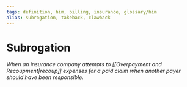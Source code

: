 ```yaml
---
tags: definition, him, billing, insurance, glossary/him
alias: subrogation, takeback, clawback
---
```

# Subrogation
*When an insurance company attempts to [[Overpayment and Recoupment|recoup]] expenses for a paid claim when another payer should have been responsible.*
